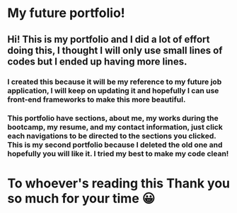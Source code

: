 # My future portfolio!

## Hi! This is my portfolio and I did a lot of effort doing this, I thought I will only use small lines of codes but I ended up having more lines.

### I created this because it will be my reference to my future job application, I will keep on updating it and hopefully I can use front-end frameworks to make this more beautiful.

### This portfolio have sections, about me, my works during the bootcamp, my resume, and my contact information, just click each navigations to be directed to the sections you clicked. This is my second portfolio because I deleted the old one and hopefully you will like it. I tried my best to make my code clean!



# To whoever's reading this Thank you so much for your time 😀

